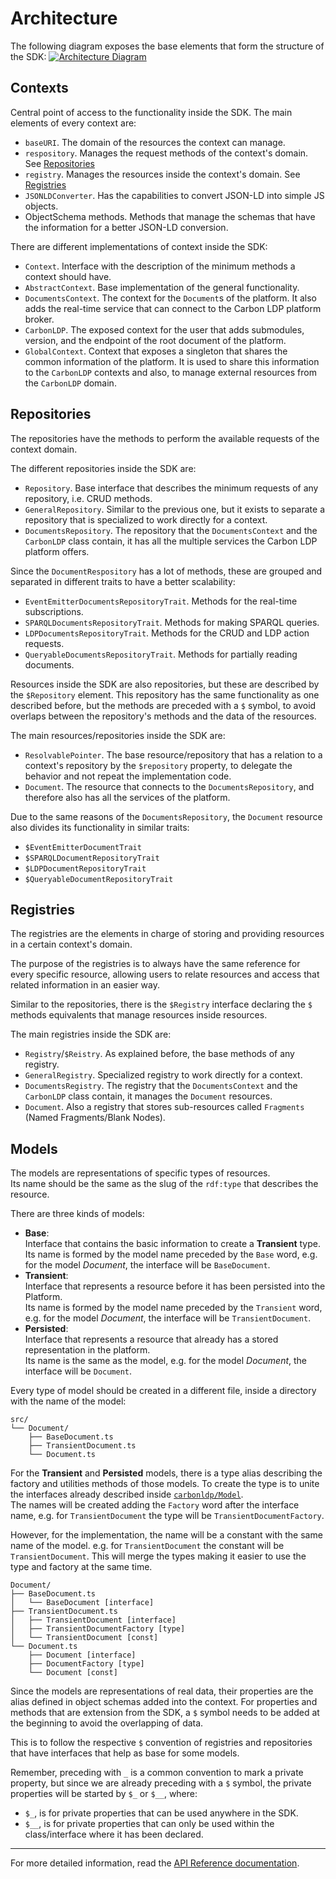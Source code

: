 # Architecture

The following diagram exposes the base elements that form the structure of the SDK:
[![Architecture Diagram][diagram]][diagram]

## Contexts

Central point of access to the functionality inside the SDK.
The main elements of every context are:
  - `baseURI`. The domain of the resources the context can manage.
  - `respository`. Manages the request methods of the context's domain. See [Repositories](#repositories)
  - `registry`. Manages the resources inside the context's domain. See [Registries](#registries)
  - `JSONLDConverter`. Has the capabilities to convert JSON-LD into simple JS objects.
  - ObjectSchema methods. Methods that manage the schemas that have the information for a better JSON-LD conversion.
  
There are different implementations of context inside the SDK:
  - `Context`. Interface with the description of the minimum methods a context should have.
  - `AbstractContext`. Base implementation of the general functionality.
  - `DocumentsContext`. The context for the `Document`s of the platform. It also adds the real-time service that can connect to the Carbon LDP platform broker.
  - `CarbonLDP`. The exposed context for the user that adds submodules, version, and the endpoint of the root document of the platform.
  - `GlobalContext`. Context that exposes a singleton that shares the common information of the platform. It is used to share this information to the `CarbonLDP` contexts and also, to manage external resources from the `CarbonLDP` domain.

## Repositories

The repositories have the methods to perform the available requests of the context domain.

The different repositories inside the SDK are:
  - `Repository`. Base interface that describes the minimum requests of any repository, i.e. CRUD methods.
  - `GeneralRepository`. Similar to the previous one, but it exists to separate a repository that is specialized to work directly for a context.
  - `DocumentsRepository`. The repository that the `DocumentsContext` and the `CarbonLDP` class contain, it has all the multiple services the Carbon LDP platform offers.

Since the `DocumentRespository` has a lot of methods, these are grouped and separated in different traits to have a better scalability:
  - `EventEmitterDocumentsRepositoryTrait`. Methods for the real-time subscriptions.
  - `SPARQLDocumentsRepositoryTrait`. Methods for making SPARQL queries.
  - `LDPDocumentsRepositoryTrait`. Methods for the CRUD and LDP action requests.
  - `QueryableDocumentsRepositoryTrait`. Methods for partially reading documents.

Resources inside the SDK are also repositories, but these are described by the `$Repository` element. 
This repository has the same functionality as one described before, but the methods are preceded with a `$` symbol,
to avoid overlaps between the repository's methods and the data of the resources.

The main resources/repositories inside the SDK are:
  - `ResolvablePointer`. The base resource/repository that has a relation to a context's repository by the `$repository` property, to delegate the behavior and not repeat the implementation code.
  - `Document`. The resource that connects to the `DocumentsRepository`, and therefore also has all the services of the platform.

Due to the same reasons of the `DocumentsRepository`, the `Document` resource also divides its functionality in similar traits:
  - `$EventEmitterDocumentTrait`
  - `$SPARQLDocumentRepositoryTrait`
  - `$LDPDocumentRepositoryTrait`
  - `$QueryableDocumentRepositoryTrait`

## Registries

The registries are the elements in charge of storing and providing resources in a certain context's domain.

The purpose of the registries is to always have the same reference for every specific resource,
allowing users to relate resources and access that related information in an easier way.

Similar to the repositories, there is the `$Registry` interface declaring the `$` methods equivalents
that manage resources inside resources.

The main registries inside the SDK are:
  - `Registry`/`$Reistry`. As explained before, the base methods of any registry.
  - `GeneralRegistry`. Specialized registry to work directly for a context.
  - `DocumentsRegistry`. The registry that the `DocumentsContext` and the `CarbonLDP` class contain, it manages the `Document` resources.
  - `Document`. Also a registry that stores sub-resources called `Fragments` (Named Fragments/Blank Nodes).

## Models

The models are representations of specific types of resources.<br>
Its name should be the same as the slug of the `rdf:type` that describes the resource.

There are three kinds of models:
  - **Base**:<br>
    Interface that contains the basic information to create a **Transient** type.<br>
    Its name is formed by the model name preceded by the `Base` word,
    e.g. for the model _Document_, the interface will be `BaseDocument`. 
  - **Transient**:<br>
    Interface that represents a resource before it has been persisted into the Platform.<br>
    Its name is formed by the model name preceded by the `Transient` word,
    e.g. for the model _Document_, the interface will be `TransientDocument`.
  - **Persisted**:<br>
    Interface that represents a resource that already has a stored representation in the platform.<br>
    Its name is the same as the model,
    e.g. for the model _Document_, the interface will be `Document`.

Every type of model should be created in a different file,
inside a directory with the name of the model:
```text
src/
└── Document/
	├── BaseDocument.ts
	├── TransientDocument.ts
	└── Document.ts
```

For the **Transient** and **Persisted** models, there is a type alias describing
the factory and utilities methods of those models. To create the type is to unite
the interfaces already described inside [`carbonldp/Model`](../src/Model/index.ts).<br>
The names will be created adding the `Factory` word after the interface name,
e.g. for `TransientDocument` the type will be `TransientDocumentFactory`.

However, for the implementation, the name will be a constant with the same name of the model.
e.g. for `TransientDocument` the constant will be `TransientDocument`.
This will merge the types making it easier to use the type and factory at the same time. 

```text
Document/
├── BaseDocument.ts
│	└── BaseDocument [interface]
├── TransientDocument.ts
│	├── TransientDocument [interface]
│	├── TransientDocumentFactory [type]
│	└── TransientDocument [const]
└── Document.ts
	├── Document [interface]
	├── DocumentFactory [type]
	└── Document [const]
```

Since the models are representations of real data, their properties are the alias defined in object schemas added into the context.
For properties and methods that are extension from the SDK, a `$` symbol needs to be added at the beginning to avoid the overlapping of data.

This is to follow the respective `$` convention of registries and repositories that have interfaces that help as base for some models.

Remember, preceding with `_` is a common convention to mark a private property, but since we are already preceding with a `$` symbol,
the private properties will be started by `$_` or `$__`, where:
  - `$_`, is for private properties that can be used anywhere in the SDK.
  - `$__`, is for private properties that can only be used within the class/interface where it has been declared.

---

For more detailed information, read the [API Reference documentation](https://carbonldp.github.io/carbonldp-js-sdk/). 


<!-- Links -->
[diagram]: https://www.lucidchart.com/publicSegments/view/56af8fa0-f27e-497c-98aa-da24012ebfa4/image.png
